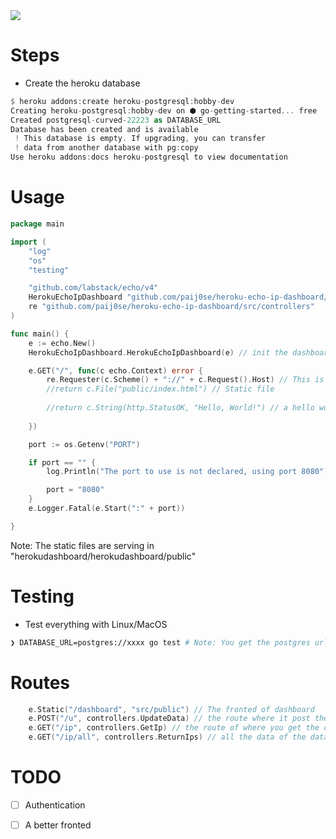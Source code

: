 <img src="https://media.discordapp.net/attachments/950041049458438164/978468065501138964/Screenshot_from_2022-05-23_20-22-01.png?width=608&height=402"/>

<h1>Steps</h1>

- Create the heroku database

```rs
$ heroku addons:create heroku-postgresql:hobby-dev
Creating heroku-postgresql:hobby-dev on ⬢ go-getting-started... free
Created postgresql-curved-22223 as DATABASE_URL
Database has been created and is available
 ! This database is empty. If upgrading, you can transfer
 ! data from another database with pg:copy
Use heroku addons:docs heroku-postgresql to view documentation
```

<h1>Usage</h1>

```go
package main

import (
	"log"
	"os"
	"testing"

	"github.com/labstack/echo/v4"
	HerokuEchoIpDashboard "github.com/paij0se/heroku-echo-ip-dashboard/src"
	re "github.com/paij0se/heroku-echo-ip-dashboard/src/controllers"
)

func main() {
	e := echo.New()
	HerokuEchoIpDashboard.HerokuEchoIpDashboard(e) // init the dashboard

	e.GET("/", func(c echo.Context) error {
		re.Requester(c.Scheme() + "://" + c.Request().Host) // This is going to count all the visitors of "/"
		//return c.File("public/index.html") // Static file
        
		//return c.String(http.StatusOK, "Hello, World!") // a hello world
        
	})

	port := os.Getenv("PORT")

	if port == "" {
		log.Println("The port to use is not declared, using port 8080")

		port = "8080"
	}
	e.Logger.Fatal(e.Start(":" + port))

}

```

Note: The static files are serving in "herokudashboard/herokudashboard/public"

<h1>Testing</h1>

- Test everything with Linux/MacOS

```sh
❯ DATABASE_URL=postgres://xxxx go test # Note: You get the postgres url with `heroku config -a app_name`

```

<h1>Routes</h1>

```go
	e.Static("/dashboard", "src/public") // The fronted of dashboard
	e.POST("/u", controllers.UpdateData) // the route where it post the ip
	e.GET("/ip", controllers.GetIp) // the route of where you get the current ip
	e.GET("/ip/all", controllers.ReturnIps) // all the data of the database
```

<h1>TODO</h1>

- [ ] Authentication

- [ ] A better fronted
